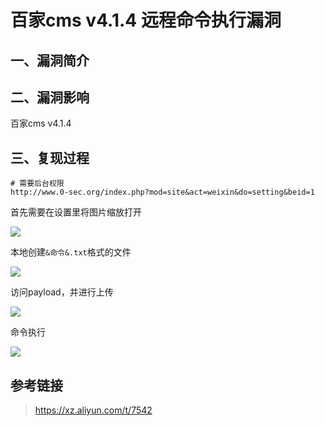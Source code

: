 百家cms v4.1.4 远程命令执行漏洞
===============================

一、漏洞简介
------------

二、漏洞影响
------------

百家cms v4.1.4

三、复现过程
------------

    # 需要后台权限
    http://www.0-sec.org/index.php?mod=site&act=weixin&do=setting&beid=1

首先需要在设置里将图片缩放打开

![](/Users/aresx/Documents/VulWiki/.resource/百家cmsv4.1.4远程命令执行漏洞/media/rId24.png)

本地创建`&命令&.txt`格式的文件

![](/Users/aresx/Documents/VulWiki/.resource/百家cmsv4.1.4远程命令执行漏洞/media/rId25.png)

访问payload，并进行上传

![](/Users/aresx/Documents/VulWiki/.resource/百家cmsv4.1.4远程命令执行漏洞/media/rId26.png)

命令执行

![](/Users/aresx/Documents/VulWiki/.resource/百家cmsv4.1.4远程命令执行漏洞/media/rId27.png)

参考链接
--------

> https://xz.aliyun.com/t/7542
